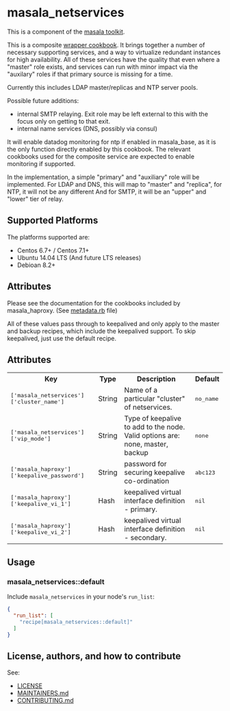 # masala_netservices

This is a component of the [masala toolkit](https://github.com/PaytmLabs/masala).

This is a composite [wrapper cookbook](http://blog.vialstudios.com/the-environment-cookbook-pattern/#thewrappercookbook). It brings together a number of necessary supporting services, and a way to virtualize redundant instances for high availability.  All of these services have the quality that even where a "master" role exists, and services can run with minor impact via the "auxilary" roles if that primary source is missing for a time.

Currently this includes LDAP master/replicas and NTP server pools.

Possible future additions:

- internal SMTP relaying. Exit role may be left external to this with the focus only on getting to that exit.
- internal name services (DNS, possibly via consul)

It will enable datadog monitoring for ntp if enabled in masala_base, as it is the only function directly enabled by this cookbook. The relevant cookbooks used for the composite service are expected to enable monitoring if supported.

In the implementation, a simple "primary" and "auxiliary" role will be implemented.
For LDAP and DNS, this will map to "master" and "replica", for NTP, it will not be any different
And for SMTP, it will be an "upper" and "lower" tier of relay.

## Supported Platforms

The platforms supported are:
- Centos 6.7+ / Centos 7.1+
- Ubuntu 14.04 LTS (And future LTS releases)
- Debioan 8.2+

## Attributes

Please see the documentation for the cookbooks included by masala_haproxy. (See [metadata.rb](https://github.com/PaytmLabs/masala_netservices/blob/develop/metadata.rb) file)

All of these values pass through to keepalived and only apply to the master and backup recipes, which include the keepalived support. To skip keepalived, just use the default recipe.

## Attributes

<table>
  <tr>
    <th>Key</th>
    <th>Type</th>
    <th>Description</th>
    <th>Default</th>
  </tr>
  <tr>
    <td><tt>['masala_netservices']['cluster_name']</tt></td>
    <td>String</td>
    <td>Name of a particular "cluster" of netservices.</td>
    <td><tt>no_name</tt></td>
  </tr>
  <tr>
    <td><tt>['masala_netservices']['vip_mode']</tt></td>
    <td>String</td>
    <td>Type of keepalive to add to the node. Valid options are: none, master, backup</td>
    <td><tt>none</tt></td>
  </tr>
  <tr>
    <td><tt>['masala_haproxy']['keepalive_password']</tt></td>
    <td>String</td>
    <td>password for securing keepalive co-ordination</td>
    <td><tt>abc123</tt></td>
  </tr>
  <tr>
    <td><tt>['masala_haproxy']['keepalive_vi_1']</tt></td>
    <td>Hash</td>
    <td>keepalived virtual interface definition - primary.</td>
    <td><tt>nil</tt></td>
  </tr>
  <tr>
    <td><tt>['masala_haproxy']['keepalive_vi_2']</tt></td>
    <td>Hash</td>
    <td>keepalived virtual interface definition - secondary.</td>
    <td><tt>nil</tt></td>
  </tr>
</table>

## Usage

### masala_netservices::default

Include `masala_netservices` in your node's `run_list`:

```json
{
  "run_list": [
    "recipe[masala_netservices::default]"
  ]
}
```

## License, authors, and how to contribute

See:
- [LICENSE](https://github.com/PaytmLabs/masala_netservices/blob/develop/LICENSE)
- [MAINTAINERS.md](https://github.com/PaytmLabs/masala_netservices/blob/develop/MAINTAINERS.md)
- [CONTRIBUTING.md](https://github.com/PaytmLabs/masala_netservices/blob/develop/CONTRIBUTING.md)

